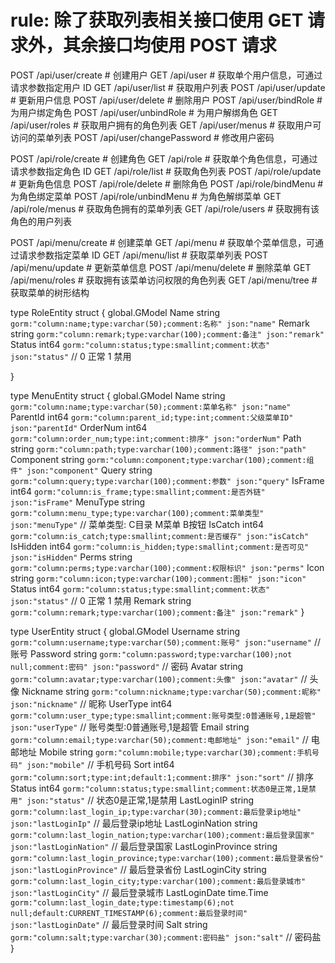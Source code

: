# rule: 除了获取列表相关接口使用 GET 请求外，其余接口均使用 POST 请求

POST /api/user/create # 创建用户
GET /api/user # 获取单个用户信息，可通过请求参数指定用户 ID
GET /api/user/list # 获取用户列表
POST /api/user/update # 更新用户信息
POST /api/user/delete # 删除用户
POST /api/user/bindRole # 为用户绑定角色
POST /api/user/unbindRole # 为用户解绑角色
GET /api/user/roles # 获取用户拥有的角色列表
GET /api/user/menus # 获取用户可访问的菜单列表
POST /api/user/changePassword # 修改用户密码

POST /api/role/create # 创建角色
GET /api/role # 获取单个角色信息，可通过请求参数指定角色 ID
GET /api/role/list # 获取角色列表
POST /api/role/update # 更新角色信息
POST /api/role/delete # 删除角色
POST /api/role/bindMenu # 为角色绑定菜单
POST /api/role/unbindMenu # 为角色解绑菜单
GET /api/role/menus # 获取角色拥有的菜单列表
GET /api/role/users # 获取拥有该角色的用户列表

POST /api/menu/create # 创建菜单
GET /api/menu # 获取单个菜单信息，可通过请求参数指定菜单 ID
GET /api/menu/list # 获取菜单列表
POST /api/menu/update # 更新菜单信息
POST /api/menu/delete # 删除菜单
GET /api/menu/roles # 获取拥有该菜单访问权限的角色列表
GET /api/menu/tree # 获取菜单的树形结构

type RoleEntity struct {
	global.GModel
	Name   string `gorm:"column:name;type:varchar(50);comment:名称" json:"name"`
	Remark string `gorm:"column:remark;type:varchar(100);comment:备注" json:"remark"`
	Status int64  `gorm:"column:status;type:smallint;comment:状态" json:"status"` // 0 正常 1 禁用

}

type MenuEntity struct {
	global.GModel
	Name      string `gorm:"column:name;type:varchar(50);comment:菜单名称" json:"name"`
	ParentId  int64  `gorm:"column:parent_id;type:int;comment:父级菜单ID" json:"parentId"`
	OrderNum  int64  `gorm:"column:order_num;type:int;comment:排序" json:"orderNum"`
	Path      string `gorm:"column:path;type:varchar(100);comment:路径" json:"path"`
	Component string `gorm:"column:component;type:varchar(100);comment:组件" json:"component"`
	Query     string `gorm:"column:query;type:varchar(100);comment:参数" json:"query"`
	IsFrame   int64  `gorm:"column:is_frame;type:smallint;comment:是否外链" json:"isFrame"`
	MenuType  string `gorm:"column:menu_type;type:varchar(100);comment:菜单类型" json:"menuType"` // 菜单类型: C目录 M菜单 B按钮
	IsCatch   int64  `gorm:"column:is_catch;type:smallint;comment:是否缓存" json:"isCatch"`
	IsHidden  int64  `gorm:"column:is_hidden;type:smallint;comment:是否可见" json:"isHidden"`
	Perms     string `gorm:"column:perms;type:varchar(100);comment:权限标识" json:"perms"`
	Icon      string `gorm:"column:icon;type:varchar(100);comment:图标" json:"icon"`
	Status    int64  `gorm:"column:status;type:smallint;comment:状态" json:"status"` // 0 正常 1 禁用
	Remark    string `gorm:"column:remark;type:varchar(100);comment:备注" json:"remark"`
}

type UserEntity struct {
	global.GModel
	Username          string    `gorm:"column:username;type:varchar(50);comment:账号" json:"username"`                                                        // 账号
	Password          string    `gorm:"column:password;type:varchar(100);not null;comment:密码" json:"password"`                                              // 密码
	Avatar            string    `gorm:"column:avatar;type:varchar(100);comment:头像" json:"avatar"`                                                           // 头像
	Nickname          string    `gorm:"column:nickname;type:varchar(50);comment:昵称" json:"nickname"`                                                        // 昵称
	UserType          int64     `gorm:"column:user_type;type:smallint;comment:账号类型:0普通账号,1是超管" json:"userType"`                                             // 账号类型:0普通账号,1是超管
	Email             string    `gorm:"column:email;type:varchar(50);comment:电邮地址" json:"email"`                                                            // 电邮地址
	Mobile            string    `gorm:"column:mobile;type:varchar(30);comment:手机号码" json:"mobile"`                                                          // 手机号码
	Sort              int64     `gorm:"column:sort;type:int;default:1;comment:排序" json:"sort"`                                                              // 排序
	Status            int64     `gorm:"column:status;type:smallint;comment:状态0是正常,1是禁用" json:"status"`                                                      // 状态0是正常,1是禁用
	LastLoginIP       string    `gorm:"column:last_login_ip;type:varchar(30);comment:最后登录ip地址" json:"lastLoginIp"`                                          // 最后登录ip地址
	LastLoginNation   string    `gorm:"column:last_login_nation;type:varchar(100);comment:最后登录国家" json:"lastLoginNation"`                                   // 最后登录国家
	LastLoginProvince string    `gorm:"column:last_login_province;type:varchar(100);comment:最后登录省份" json:"lastLoginProvince"`                               // 最后登录省份
	LastLoginCity     string    `gorm:"column:last_login_city;type:varchar(100);comment:最后登录城市" json:"lastLoginCity"`                                       // 最后登录城市
	LastLoginDate     time.Time `gorm:"column:last_login_date;type:timestamp(6);not null;default:CURRENT_TIMESTAMP(6);comment:最后登录时间" json:"lastLoginDate"` // 最后登录时间
	Salt              string    `gorm:"column:salt;type:varchar(30);comment:密码盐" json:"salt"`                                                               // 密码盐
}